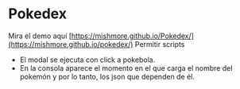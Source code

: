 # Pokedex
Mira el demo aquí [https://mishmore.github.io/Pokedex/](https://mishmore.github.io/pokedex/)
Permitir scripts 
+ El modal se ejecuta con click a pokebola.
+ En la consola aparece el momento en el que carga el nombre del pokemón y por lo tanto, los json que dependen de él.
